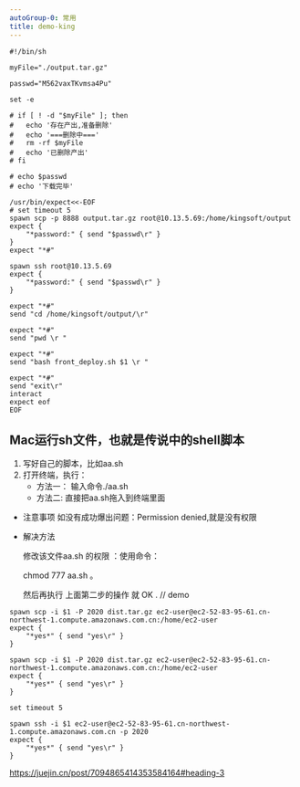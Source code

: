 ```yaml
---
autoGroup-0: 常用
title: demo-king
---
```

```shell
#!/bin/sh

myFile="./output.tar.gz"

passwd="M562vaxTKvmsa4Pu"

set -e

# if [ ! -d "$myFile" ]; then
# 	echo '存在产出,准备删除'
# 	echo '===删除中==='
# 	rm -rf $myFile
# 	echo '已删除产出'
# fi

# echo $passwd
# echo '下载完毕'

/usr/bin/expect<<-EOF
# set timeout 5
spawn scp -p 8888 output.tar.gz root@10.13.5.69:/home/kingsoft/output
expect {
    "*password:" { send "$passwd\r" }
}
expect "*#"

spawn ssh root@10.13.5.69
expect {
    "*password:" { send "$passwd\r" }
}

expect "*#"
send "cd /home/kingsoft/output/\r"

expect "*#"
send "pwd \r "

expect "*#"
send "bash front_deploy.sh $1 \r "

expect "*#"
send "exit\r"
interact 
expect eof
EOF
```

## Mac运行sh文件，也就是传说中的shell脚本
1. 写好自己的脚本，比如aa.sh
2. 打开终端，执行： 
    - 方法一： 输入命令./aa.sh
    - 方法二: 直接把aa.sh拖入到终端里面

- 注意事项
    如没有成功爆出问题：Permission denied,就是没有权限

- 解决方法

    修改该文件aa.sh 的权限 ：使用命令： 

    chmod 777 aa.sh 。

    然后再执行 上面第二步的操作 就 OK .
// demo
```shell
spawn scp -i $1 -P 2020 dist.tar.gz ec2-user@ec2-52-83-95-61.cn-northwest-1.compute.amazonaws.com.cn:/home/ec2-user
expect {
    "*yes*" { send "yes\r" }
}

spawn scp -i $1 -P 2020 dist.tar.gz ec2-user@ec2-52-83-95-61.cn-northwest-1.compute.amazonaws.com.cn:/home/ec2-user
expect {
    "*yes*" { send "yes\r" }
}

set timeout 5

spawn ssh -i $1 ec2-user@ec2-52-83-95-61.cn-northwest-1.compute.amazonaws.com.cn -p 2020
expect {
    "*yes*" { send "yes\r" }
}
```

https://juejin.cn/post/7094865414353584164#heading-3